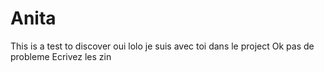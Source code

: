 # Anita 
This is a test to discover
oui lolo je suis avec toi dans le project
Ok pas de probleme
Ecrivez les zin 
